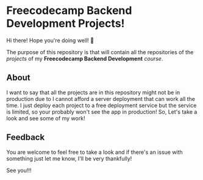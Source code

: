 # Freecodecamp Backend Development Projects!
Hi there! Hope you're doing well! 👋

The purpose of this repository is that will contain all the repositories of the _projects_ of my **Freecodecamp Backend Development** _course_.

## About 
I want to say that all the projects are in this repository might not be in production due to I cannot afford a server deployment that can work all the time. I just deploy each project to a free deployment service but the service is limited, so your probably won't see the app in production!
So, Let's take a look and see some of my work!

## Feedback
You are welcome to feel free to take a look and if there's an issue with something just let me know, I'll be very thankfully!

See you!!!

